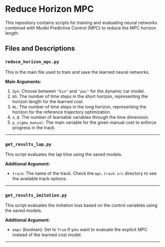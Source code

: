 # Reduce Horizon MPC

This repository contains scripts for training and evaluating neural networks combined with Model Predictive Control (MPC) to reduce the MPC horizon length.

## Files and Descriptions

### `reduce_horizon_mpc.py`
This is the main file used to train and save the learned neural networks.

**Main Arguments:**
1. `dyn`: Choose between `"kin"` and `"pac"` for the dynamic car model.
2. `NS`: The number of time steps in the short horizon, representing the horizon length for the learned cost.
3. `NL`: The number of time steps in the long horizon, representing the horizon for the reference trajectory optimization.
4. `n_Q`: The number of learnable variables through the time dimension.
5. `p_sigma_manual`: The main variable for the given manual cost to enforce progress in the track.

---

### `get_results_lap.py`
This script evaluates the lap time using the saved models.

**Additional Argument:**
- `track`: The name of the track. Check the `mpc.track.src` directory to see the available track options.

---

### `get_results_imitation.py`
This script evaluates the imitation loss based on the control variables using the saved models.

**Additional Argument:**
- `empc` (boolean): Set to `True` if you want to evaluate the explicit MPC instead of the learned cost model.

---
